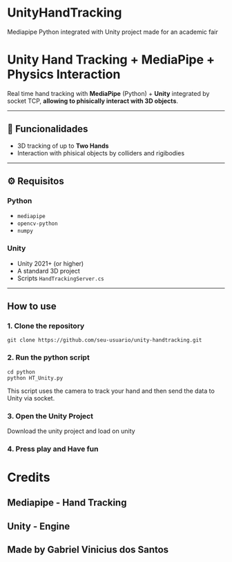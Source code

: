 # UnityHandTracking
Mediapipe Python integrated with Unity project made for an academic fair

# Unity Hand Tracking + MediaPipe + Physics Interaction

Real time hand tracking with **MediaPipe** (Python) + **Unity** integrated by socket TCP, **allowing to phisically interact with 3D objects**.

---

## 🧠 Funcionalidades

- 3D tracking of up to **Two Hands** 
- Interaction with phisical objects by colliders and rigibodies
  
---

## ⚙️ Requisitos

### Python
- `mediapipe`
- `opencv-python`
- `numpy`

### Unity
- Unity 2021+ (or higher)
- A standard 3D project
- Scripts `HandTrackingServer.cs`

---

## How to use

### 1. Clone the repository

```
git clone https://github.com/seu-usuario/unity-handtracking.git
```
### 2. Run the python script

```
cd python
python HT_Unity.py
```
This script uses the camera to track your hand and then send the data to Unity via socket.

### 3. Open the Unity Project

Download the unity project and load on unity

### 4. Press play and Have fun

# Credits

## Mediapipe - Hand Tracking
## Unity - Engine
## Made by **Gabriel Vinicius dos Santos**
